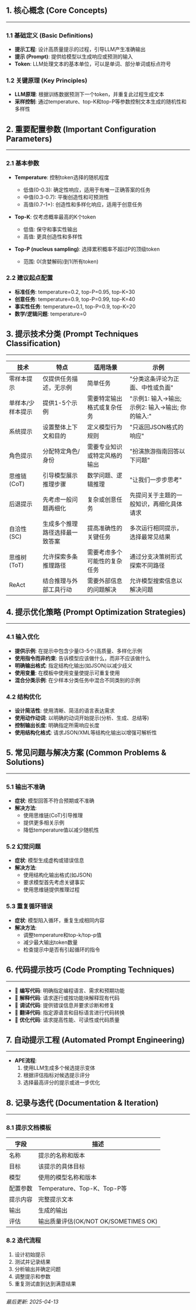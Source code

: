 
## 1. 核心概念 (Core Concepts)
---
### 1.1 基础定义 (Basic Definitions)
- **提示工程**: 设计高质量提示的过程，引导LLM产生准确输出
- **提示 (Prompt)**: 提供给模型以生成响应或预测的输入
- **Token**: LLM处理文本的基本单位，可以是单词、部分单词或标点符号

### 1.2 关键原理 (Key Principles)
- **LLM原理**: 根据训练数据预测下一个token，并重复此过程生成文本
- **采样控制**: 通过temperature、top-K和top-P等参数控制文本生成的随机性和多样性

## 2. 重要配置参数 (Important Configuration Parameters)
---
### 2.1 基本参数
- **Temperature**: 控制token选择的随机程度
  - 低值(0-0.3): 确定性响应，适用于有唯一正确答案的任务
  - 中值(0.3-0.7): 平衡创造性和可预测性
  - 高值(0.7-1+): 创造性和多样化响应，适用于创意任务

- **Top-K**: 仅考虑概率最高的K个token
  - 低值: 保守和事实性输出
  - 高值: 更具创造性和多样性

- **Top-P (nucleus sampling)**: 选择累积概率不超过P的顶级token
  - 范围: 0(贪婪解码)到1(所有token)

### 2.2 建议起点配置
- **标准任务**: temperature=0.2, top-P=0.95, top-K=30
- **创意任务**: temperature=0.9, top-P=0.99, top-K=40
- **事实性任务**: temperature=0.1, top-P=0.9, top-K=20
- **数学/逻辑问题**: temperature=0

## 3. 提示技术分类 (Prompt Techniques Classification)
---
| 技术 | 特点 | 适用场景 | 示例 |
|------|------|---------|------|
| 零样本提示 | 仅提供任务描述，无示例 | 简单任务 | "分类这条评论为正面、中性或负面" |
| 单样本/少样本提示 | 提供1-5个示例 | 需要特定输出格式或复杂任务 | "示例1: 输入→输出; 示例2: 输入→输出; 你的输入:" |
| 系统提示 | 设置整体上下文和目的 | 定义模型行为规则 | "只返回JSON格式的响应" |
| 角色提示 | 分配特定角色/身份 | 需要专业知识或特定风格的输出 | "扮演旅游指南回答以下问题" |
| 思维链(CoT) | 引导模型展示推理步骤 | 数学问题、逻辑推理 | "让我们一步步思考" |
| 后退提示 | 先考虑一般问题再细化 | 复杂或创意任务 | 先提问关于主题的一般知识，再细化具体请求 |
| 自洽性(SC) | 生成多个推理路径选择最一致答案 | 提高准确性的关键任务 | 多次运行相同提示，选择最常见结果 |
| 思维树(ToT) | 允许探索多条推理路径 | 需要考虑多个可能性的复杂任务 | 通过分支决策树形式探索不同路径 |
| ReAct | 结合推理与外部工具行动 | 需要外部信息的问题解决 | 允许模型搜索信息以解决问题 |

## 4. 提示优化策略 (Prompt Optimization Strategies)
---
### 4.1 输入优化
- **提供示例**: 在提示中包含少量(3-5个)高质量、多样化示例
- **使用指令而非约束**: 告诉模型应该做什么，而非不应该做什么
- **明确输出格式**: 指定结构化输出(如JSON)以减少歧义
- **使用变量**: 在模板中使用变量使提示可重复使用
- **混合分类示例**: 在少样本分类任务中混合不同类别的示例

### 4.2 结构优化
- **设计简洁性**: 使用清晰、简洁的语言表达需求
- **使用动作动词**: 以明确的动词开始提示(分析、生成、总结等)
- **控制输出长度**: 明确指定所需响应长度
- **使用结构化格式**: 请求JSON/XML等结构化输出以增强可解析性

## 5. 常见问题与解决方案 (Common Problems & Solutions)
---
### 5.1 输出不准确
- **症状**: 模型回答不符合预期或不准确
- **解决方法**: 
  - 使用思维链(CoT)引导推理
  - 提供更多相关示例
  - 降低temperature值以减少随机性

### 5.2 幻觉问题
- **症状**: 模型生成虚构或错误信息
- **解决方法**:
  - 使用结构化输出格式(如JSON)
  - 要求模型首先考虑关键事实
  - 使用思维链提供推理过程

### 5.3 重复循环错误
- **症状**: 模型陷入循环，重复生成相同内容
- **解决方法**:
  - 调整temperature和top-k/top-p值
  - 减少最大输出token数量
  - 检查提示中是否有引起循环的指令

## 6. 代码提示技巧 (Code Prompting Techniques)
---
- 📌 **编写代码**: 明确指定编程语言、需求和预期功能
- 📌 **解释代码**: 请求逐行或按功能块解释现有代码
- 📌 **调试代码**: 提供错误信息并要求诊断和修复
- 📌 **翻译代码**: 指定源语言和目标语言进行代码转换
- 📌 **优化代码**: 请求提高性能、可读性或代码质量

## 7. 自动提示工程 (Automated Prompt Engineering)
---
- **APE流程**:
  1. 使用LLM生成多个候选提示变体
  2. 根据评估指标对候选提示评分
  3. 选择最高评分的提示或进一步优化

## 8. 记录与迭代 (Documentation & Iteration)
---
### 8.1 提示文档模板
| 字段 | 描述 |
|------|------|
| 名称 | 提示的名称和版本 |
| 目标 | 该提示的具体目标 |
| 模型 | 使用的模型名称和版本 |
| 配置参数 | Temperature、Top-K、Top-P等 |
| 提示内容 | 完整提示文本 |
| 输出 | 生成的输出 |
| 评估 | 输出质量评估(OK/NOT OK/SOMETIMES OK) |

### 8.2 迭代流程
1. 设计初始提示
2. 测试并记录结果
3. 分析输出并确定问题
4. 调整提示和参数
5. 重复测试直到达到满意结果

---
*最后更新: 2025-04-13*